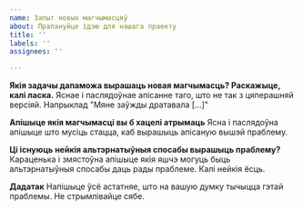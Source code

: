 ```yaml
---
name: Запыт новых магчымасцяў
about: Прапануйце ідэю для нашага праекту
title: ''
labels: ''
assignees: ''

---
```

**Якія задачы дапаможа вырашаць новая магчымасць? Раскажыце, калі ласка.**
Яснае і паслядоўнае апісанне таго, што не так з цяперашняй версіяй. Напрыклад "Мяне заўжды дратавала [...]"

**Апішыце якія магчымасці вы б хацелі атрымаць**
Ясна і паслядоўна апішыце што мусіць стацца, каб вырашыць апісаную вышэй праблему.

**Ці існуюць нейкія альтэрнатыўныя спосабы вырашыць праблему?**
Караценька і змястоўна апішыце якія яшчэ могуць быць альтэрнатыўныя спосабы даць рады праблеме. Калі нейкія ёсць.

**Дадатак**
Напішыце ўсё астатняе, што на вашую думку тычыцца гэтай праблемы. Не стрымлівайце сябе.
